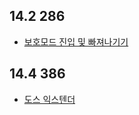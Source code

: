 ## 14.2 286
* [보호모드 진입 및 빠져나기기](http://www.rcollins.org/articles/pmbasics/tspec_a1_doc.html)  

## 14.4 386 
* [도스 익스텐더](https://ko.wikipedia.org/wiki/%EB%8F%84%EC%8A%A4_%ED%99%95%EC%9E%A5%EC%9E%90)  
  
